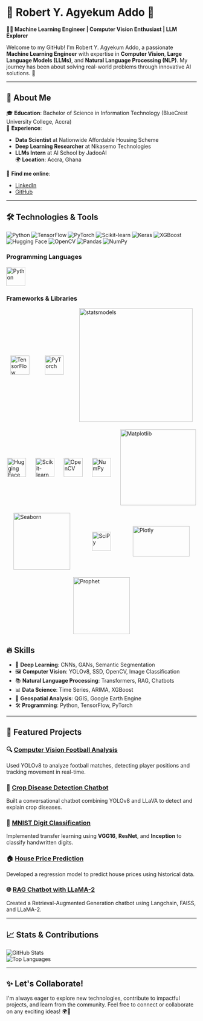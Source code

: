 # 🌟 Robert Y. Agyekum Addo 🌟  
**👨‍💻 Machine Learning Engineer | Computer Vision Enthusiast | LLM Explorer**

Welcome to my GitHub! I'm Robert Y. Agyekum Addo, a passionate **Machine Learning Engineer** with expertise in **Computer Vision**, **Large Language Models (LLMs)**, and **Natural Language Processing (NLP)**. My journey has been about solving real-world problems through innovative AI solutions. 🚀

---

## 💼 **About Me**  
🎓 **Education**: Bachelor of Science in Information Technology (BlueCrest University College, Accra)  
🏢 **Experience**:  
- **Data Scientist** at Nationwide Affordable Housing Scheme  
- **Deep Learning Researcher** at Nikasemo Technologies  
- **LLMs Intern** at AI School by JadooAI  
🌍 **Location**: Accra, Ghana  

🔗 **Find me online**:  
- [LinkedIn](https://linkedin.com/in/robert-agyekum-addo-3597461b4)  
- [GitHub](https://github.com/ROBERT-ADDO-ASANTE-DARKO)

---

## 🛠️ Technologies & Tools

![Python](https://img.shields.io/badge/Python-3670A0?style=for-the-badge&logo=python&logoColor=ffdd54) ![TensorFlow](https://img.shields.io/badge/TensorFlow-FF6F00?style=for-the-badge&logo=tensorflow&logoColor=white) ![PyTorch](https://img.shields.io/badge/PyTorch-EE4C2C?style=for-the-badge&logo=pytorch&logoColor=white) ![Scikit-learn](https://img.shields.io/badge/Scikit--learn-F7931E?style=for-the-badge&logo=scikit-learn&logoColor=white) ![Keras](https://img.shields.io/badge/Keras-D00000?style=for-the-badge&logo=keras&logoColor=white) ![XGBoost](https://img.shields.io/badge/XGBoost-AA4A44?style=for-the-badge&logo=xgboost&logoColor=white) ![Hugging Face](https://img.shields.io/badge/Hugging%20Face-f0c231?style=for-the-badge&logo=huggingface&logoColor=white) ![OpenCV](https://img.shields.io/badge/OpenCV-5C3EE8?style=for-the-badge&logo=opencv&logoColor=white) ![Pandas](https://img.shields.io/badge/Pandas-150458?style=for-the-badge&logo=pandas&logoColor=white) ![NumPy](https://img.shields.io/badge/NumPy-013243?style=for-the-badge&logo=numpy&logoColor=white)

### Programming Languages
<img src="https://upload.wikimedia.org/wikipedia/commons/c/c3/Python-logo-notext.svg" alt="Python" width="50"/>

### Frameworks & Libraries
<div style="display: flex; align-items: center; justify-content: space-around; flex-wrap: wrap; gap: 20px;">

  <img src="https://img.icons8.com/?size=100&id=n3QRpDA7KZ7P&format=png&color=000000" alt="TensorFlow" width="50"/>
  <img src="https://pytorch.org/assets/images/pytorch-logo.png" alt="PyTorch" width="50"/>
  <img src="https://statsmodels.org/stable/_images/statsmodels-logo-v2-horizontal.svg" alt="statsmodels" width="300"/>
  <img src="https://huggingface.co/front/assets/huggingface_logo.svg" alt="Hugging Face" width="50"/>
  <img src="https://upload.wikimedia.org/wikipedia/commons/0/05/Scikit_learn_logo_small.svg" alt="Scikit-learn" width="50"/>
  <img src="https://img.icons8.com/?size=100&id=bpip0gGiBLT1&format=png&color=000000" alt="OpenCV" width="50"/>
  <img src="https://img.icons8.com/?size=100&id=aR9CXyMagKIS&format=png&color=000000" alt="NumPy" width="50"/>
  <img src="https://matplotlib.org/_static/logo_dark.svg" alt="Matplotlib" width="200"/>
  <img src="https://seaborn.pydata.org/_static/logo-wide-lightbg.svg" alt="Seaborn" width="150"/>
  <img src="https://scipy.org/images/logo.svg" alt="SciPy" width="50"/>
  <img src="https://upload.wikimedia.org/wikipedia/commons/thumb/8/8a/Plotly-logo.png/800px-Plotly-logo.png?20220718173326" alt="Plotly" width="150" height="80"/>
  <img src="https://facebook.github.io/prophet/static/wordmark.svg" alt="Prophet" width="150" height="150"/>

</div>

<!--img src="https://img.icons8.com/?size=100&id=n3QRpDA7KZ7P&format=png&color=000000" alt="TensorFlow" width="50"/> <img src="https://pytorch.org/assets/images/pytorch-logo.png" alt="PyTorch" width="50"/> <img alt="statsmodels" class="align-left" src="https://statsmodels.org/stable/_images/statsmodels-logo-v2-horizontal.svg" width="300"> <img src="https://huggingface.co/front/assets/huggingface_logo.svg" alt="Hugging Face" width="50"/> <img src="https://upload.wikimedia.org/wikipedia/commons/0/05/Scikit_learn_logo_small.svg" alt="Scikit-learn" width="50"/> <img src="https://img.icons8.com/?size=100&id=bpip0gGiBLT1&format=png&color=000000" alt="OpenCV" width="50"/> <img src="https://img.icons8.com/?size=100&id=aR9CXyMagKIS&format=png&color=000000" alt="NumPy" width="50"/> <img src="https://matplotlib.org/_static/logo_dark.svg" class="logo__image only-dark" alt="Matplotlib" width="200"/> <img src="https://seaborn.pydata.org/_static/logo-wide-lightbg.svg" class="logo__image only-light" alt="Seaborn" width="150"/> <img class="hero-logo" src="https://scipy.org/images/logo.svg" alt="SciPy" width=50> <img alt="File:Plotly-logo.png" src="https://upload.wikimedia.org/wikipedia/commons/thumb/8/8a/Plotly-logo.png/800px-Plotly-logo.png?20220718173326" decoding="async" width="150" height="80"/> <img src="https://facebook.github.io/prophet/static/wordmark.svg" alt="Prophet" width="150" height="150"/--> 

## 🔥 **Skills**
- 🧠 **Deep Learning**: CNNs, GANs, Semantic Segmentation  
- 🖼️ **Computer Vision**: YOLOv8, SSD, OpenCV, Image Classification  
- 📚 **Natural Language Processing**: Transformers, RAG, Chatbots  
- 📊 **Data Science**: Time Series, ARIMA, XGBoost  
- 📍 **Geospatial Analysis**: QGIS, Google Earth Engine  
- 🛠️ **Programming**: Python, TensorFlow, PyTorch  

---

## 🚀 **Featured Projects**
### 🔍 **[Computer Vision Football Analysis](https://github.com/ROBERT-ADDO-ASANTE-DARKO/Football-Analysis-with-YOLOv8-and-OpenCV)**  
Used YOLOv8 to analyze football matches, detecting player positions and tracking movement in real-time.  

### 🌾 **[Crop Disease Detection Chatbot](https://github.com/ROBERT-ADDO-ASANTE-DARKO/AI-powered-crop-disease-detection)**  
Built a conversational chatbot combining YOLOv8 and LLaVA to detect and explain crop diseases.  

### 🤖 **[MNIST Digit Classification](https://github.com/ROBERT-ADDO-ASANTE-DARKO/GO2COD_ML_01)**  
Implemented transfer learning using **VGG16**, **ResNet**, and **Inception** to classify handwritten digits.  

### 🏠 **[House Price Prediction](https://github.com/ROBERT-ADDO-ASANTE-DARKO/GO2COD_ML_03)**  
Developed a regression model to predict house prices using historical data.  

### 🌐 **[RAG Chatbot with LLaMA-2](https://github.com/ROBERT-ADDO-ASANTE-DARKO/Business-chatbot)**  
Created a Retrieval-Augmented Generation chatbot using Langchain, FAISS, and LLaMA-2.  

---

## 📈 **Stats & Contributions**  
![GitHub Stats](https://github-readme-stats.vercel.app/api?username=ROBERT-ADDO-ASANTE-DARKO&show_icons=true&theme=radical)  
![Top Languages](https://github-readme-stats.vercel.app/api/top-langs/?username=ROBERT-ADDO-ASANTE-DARKO&layout=compact&theme=radical)  

---

## ✨ **Let's Collaborate!**  
I'm always eager to explore new technologies, contribute to impactful projects, and learn from the community. Feel free to connect or collaborate on any exciting ideas! 🌍🤝


<!--
**ROBERT-ADDO-ASANTE-DARKO/robert-addo-asante-darko** is a ✨ _special_ ✨ repository because its `README.md` (this file) appears on your GitHub profile.

Here are some ideas to get you started:

- 🔭 I’m currently working on ...
- 🌱 I’m currently learning ...
- 👯 I’m looking to collaborate on ...
- 🤔 I’m looking for help with ...
- 💬 Ask me about ...
- 📫 How to reach me: ...
- 😄 Pronouns: ...
- ⚡ Fun fact: ...
-->
